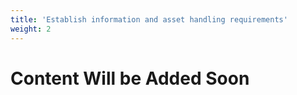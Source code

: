 ```yaml
---
title: 'Establish information and asset handling requirements'
weight: 2
---
```


# Content Will be Added Soon